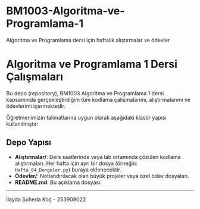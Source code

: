 # BM1003-Algoritma-ve-Programlama-1
Algoritma ve Programlama dersi için haftalık alıştırmalar ve ödevler
# Algoritma ve Programlama 1 Dersi Çalışmaları

Bu depo (repository), BM1003 Algoritma ve Programlama 1 dersi kapsamında gerçekleştirdiğim tüm kodlama çalışmalarımı, alıştırmalarımı ve ödevlerimi içermektedir.

Öğretmenimizin talimatlarına uygun olarak aşağıdaki klasör yapısı kullanılmıştır:

## Depo Yapısı
* **Alıştırmalar/**: Ders saatlerinde veya lab ortamında çözülen kodlama alıştırmaları. Her hafta için ayrı bir dosya (örneğin: `Hafta_04_Donguler.py`) buraya eklenecektir.
* **Ödevler/**: Notlandırılacak olan büyük projeler veya özel ödev dosyaları.
* **README.md**: Bu açıklama dosyası.

---
İlayda Şuheda Koç - 253908022
